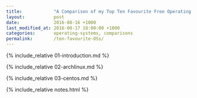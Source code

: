 ```yaml
---
title:            "A Comparison of my Top Ten Favourite Free Operating Systems"
layout:           post
date:             2016-08-16 +1000
last_modified_at: 2016-08-17 18:00:00 +1000
categories:       operating-systems, comparisons
permalink:        /ten-favourite-OSs/
---
```


{% include_relative 01-introduction.md %}

{% include_relative 02-archlinux.md %}

{% include_relative 03-centos.md %}

{% include_relative notes.html %}
